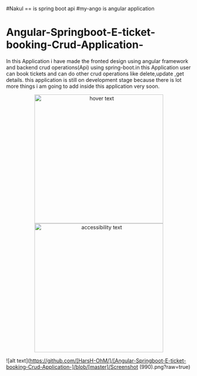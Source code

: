 #Nakul == is spring boot api 
#my-ango is angular application
# Angular-Springboot-E-ticket-booking-Crud-Application-
In this Application i have made the fronted design using angular framework and backend crud operations(Api)  using spring-boot.in this Application user can book tickets and can do other crud operations like delete,update ,get details. this application is still on development stage because there is lot more things i am going to add inside this application very soon.
<p align="center">
  <img src="Angular-Springboot-E-ticket-booking-Crud-Application-/ApplicationScreenshots_images/Screenshot (989).png" width="350" title="hover text">
  <img src="master/ApplicationScreenshots_images/Screenshot (990).png
" width="350" alt="accessibility text">
</p>

![alt text](https://github.com/[HarsH-OhM/]/[Angular-Springboot-E-ticket-booking-Crud-Application-]/blob/[master]/Screenshot (990).png?raw=true)
